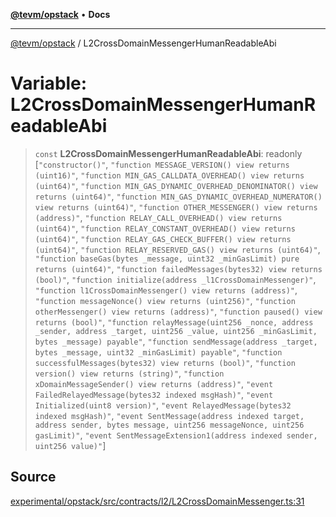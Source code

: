 [**@tevm/opstack**](../README.md) • **Docs**

***

[@tevm/opstack](../globals.md) / L2CrossDomainMessengerHumanReadableAbi

# Variable: L2CrossDomainMessengerHumanReadableAbi

> `const` **L2CrossDomainMessengerHumanReadableAbi**: readonly [`"constructor()"`, `"function MESSAGE_VERSION() view returns (uint16)"`, `"function MIN_GAS_CALLDATA_OVERHEAD() view returns (uint64)"`, `"function MIN_GAS_DYNAMIC_OVERHEAD_DENOMINATOR() view returns (uint64)"`, `"function MIN_GAS_DYNAMIC_OVERHEAD_NUMERATOR() view returns (uint64)"`, `"function OTHER_MESSENGER() view returns (address)"`, `"function RELAY_CALL_OVERHEAD() view returns (uint64)"`, `"function RELAY_CONSTANT_OVERHEAD() view returns (uint64)"`, `"function RELAY_GAS_CHECK_BUFFER() view returns (uint64)"`, `"function RELAY_RESERVED_GAS() view returns (uint64)"`, `"function baseGas(bytes _message, uint32 _minGasLimit) pure returns (uint64)"`, `"function failedMessages(bytes32) view returns (bool)"`, `"function initialize(address _l1CrossDomainMessenger)"`, `"function l1CrossDomainMessenger() view returns (address)"`, `"function messageNonce() view returns (uint256)"`, `"function otherMessenger() view returns (address)"`, `"function paused() view returns (bool)"`, `"function relayMessage(uint256 _nonce, address _sender, address _target, uint256 _value, uint256 _minGasLimit, bytes _message) payable"`, `"function sendMessage(address _target, bytes _message, uint32 _minGasLimit) payable"`, `"function successfulMessages(bytes32) view returns (bool)"`, `"function version() view returns (string)"`, `"function xDomainMessageSender() view returns (address)"`, `"event FailedRelayedMessage(bytes32 indexed msgHash)"`, `"event Initialized(uint8 version)"`, `"event RelayedMessage(bytes32 indexed msgHash)"`, `"event SentMessage(address indexed target, address sender, bytes message, uint256 messageNonce, uint256 gasLimit)"`, `"event SentMessageExtension1(address indexed sender, uint256 value)"`]

## Source

[experimental/opstack/src/contracts/l2/L2CrossDomainMessenger.ts:31](https://github.com/evmts/tevm-monorepo/blob/main/experimental/opstack/src/contracts/l2/L2CrossDomainMessenger.ts#L31)
